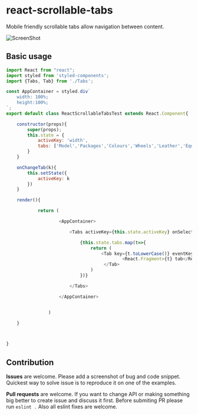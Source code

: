 # react-scrollable-tabs
Mobile friendly scrollable tabs allow navigation between content.

![ScreenShot](https://res.cloudinary.com/dl0kmjyls/image/upload/v1582194331/react-scrollable-plugin/ezgif-3-83ce3824c870.gif)

## Basic usage
```javascript
import React from "react";
import styled from 'styled-components';
import {Tabs, Tab} from './Tabs';

const AppContainer = styled.div`
	width: 100%;
	height:100%;
`;
export default class ReactScrollableTabsTest extends React.Component{

	constructor(props){
		super(props);
		this.state = {
			activeKey: 'width',
			tabs: ['Model','Packages','Colours','Wheels','Leather','Equipment','Personalise']
		}
	}

	onChangeTab(k){
		this.setState({
			activeKey: k
		})
	}

	render(){

			return (

					<AppContainer>

						<Tabs activeKey={this.state.activeKey} onSelect={k => this.onChangeTab(k)}>

							{this.state.tabs.map(t=>{
								return (
									<Tab key={t.toLowerCase()} eventKey={t.toLowerCase()} title={t}>
											<React.Fragment>{t} tab</React.Fragment>
									 </Tab>
								)
							})}

						</Tabs>

					</AppContainer>


				)

	}



}

```

## Contribution

**Issues** are welcome. Please add a screenshot of bug and code snippet. Quickest way to solve issue is to reproduce it on one of the examples.

**Pull requests** are welcome. If you want to change API or making something big better to create issue and discuss it first. Before submiting PR please run ```eslint .``` Also all eslint fixes are welcome.

